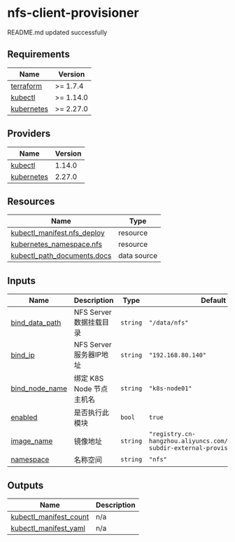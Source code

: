 # nfs-client-provisioner

<!-- BEGINNING OF PRE-COMMIT-TERRAFORM DOCS HOOK -->
README.md updated successfully
<!-- END OF PRE-COMMIT-TERRAFORM DOCS HOOK -->

<!-- BEGIN_TF_DOCS -->


## Requirements

| Name | Version |
|------|---------|
| <a name="requirement_terraform"></a> [terraform](#requirement\_terraform) | >= 1.7.4 |
| <a name="requirement_kubectl"></a> [kubectl](#requirement\_kubectl) | >= 1.14.0 |
| <a name="requirement_kubernetes"></a> [kubernetes](#requirement\_kubernetes) | >= 2.27.0 |
## Providers

| Name | Version |
|------|---------|
| <a name="provider_kubectl"></a> [kubectl](#provider\_kubectl) | 1.14.0 |
| <a name="provider_kubernetes"></a> [kubernetes](#provider\_kubernetes) | 2.27.0 |

## Resources

| Name | Type |
|------|------|
| [kubectl_manifest.nfs_deploy](https://registry.terraform.io/providers/gavinbunney/kubectl/latest/docs/resources/manifest) | resource |
| [kubernetes_namespace.nfs](https://registry.terraform.io/providers/hashicorp/kubernetes/latest/docs/resources/namespace) | resource |
| [kubectl_path_documents.docs](https://registry.terraform.io/providers/gavinbunney/kubectl/latest/docs/data-sources/path_documents) | data source |
## Inputs

| Name | Description | Type | Default | Required |
|------|-------------|------|---------|:--------:|
| <a name="input_bind_data_path"></a> [bind\_data\_path](#input\_bind\_data\_path) | NFS Server 数据挂载目录 | `string` | `"/data/nfs"` | no |
| <a name="input_bind_ip"></a> [bind\_ip](#input\_bind\_ip) | NFS Server 服务器IP地址 | `string` | `"192.168.80.140"` | no |
| <a name="input_bind_node_name"></a> [bind\_node\_name](#input\_bind\_node\_name) | 绑定 K8S Node 节点主机名 | `string` | `"k8s-node01"` | no |
| <a name="input_enabled"></a> [enabled](#input\_enabled) | 是否执行此模块 | `bool` | `true` | no |
| <a name="input_image_name"></a> [image\_name](#input\_image\_name) | 镜像地址 | `string` | `"registry.cn-hangzhou.aliyuncs.com/smallsoup/nfs-subdir-external-provisioner:v4.0.2"` | no |
| <a name="input_namespace"></a> [namespace](#input\_namespace) | 名称空间 | `string` | `"nfs"` | no |
## Outputs

| Name | Description |
|------|-------------|
| <a name="output_kubectl_manifest_count"></a> [kubectl\_manifest\_count](#output\_kubectl\_manifest\_count) | n/a |
| <a name="output_kubectl_manifest_yaml"></a> [kubectl\_manifest\_yaml](#output\_kubectl\_manifest\_yaml) | n/a |
<!-- END_TF_DOCS -->
